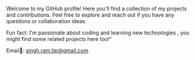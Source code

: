 Welcome to my GitHub profile! Here you'll find a collection of my projects and contributions. Feel free to explore and reach out if you have any questions or collaboration ideas.

Fun fact: I'm passionate about coding and learning new technologies , you might find some related projects here too!"

Email📧: singh.ram.tlp@gmail.com
